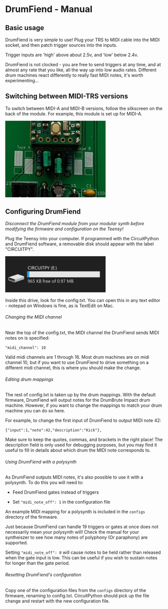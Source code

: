 # DrumFiend - Manual

## Basic usage

DrumFiend is very simple to use! Plug your TRS to MIDI cable into the MIDI socket, and then patch trigger sources into the inputs.

Trigger inputs are 'high' above about 2.5v, and 'low' below 2.4v.

DrumFiend is not clocked - you are free to send triggers at any time, and at almost any rate that you like, all the way up into low audio rates. Different drum machines react differently to really fast MIDI notes, it's worth experimenting...

## Switching between MIDI-TRS versions

To switch between MIDI-A and MIDI-B versions, follow the silkscreen on the back of the module. For example, this module is set up for MIDI-A.

<img src="images/drumfiend-midi.png" title="" alt="" width="320">

## Configuring DrumFiend

*Disconnect the DrumFiend module from your modular synth before modifying the firmware and configuration on the Teensy!*

Plug the Teensy into your computer. If programmed with the CircuitPython and DrumFiend software, a removable disk should appear with the label "CIRCUITPY".

<img src="images/firmware-1.png" title="" alt="" width="320">

Inside this drive, look for the config.txt. You can open this in any text editor - notepad on Windows is fine, as is TextEdit on Mac.

###### Changing the MIDI channel

Near the top of the config.txt, the MIDI channel the DrumFiend sends MIDI notes on is specified:

```
"midi_channel": 10
```

Valid midi channels are 1 through 16. Most drum machines are on midi channel 10, but if you want to use DrumFiend to drive something on a different midi channel, this is where you should make the change.

###### Editing drum mappings

The rest of config.txt is taken up by the drum mappings. With the default firmware, DrumFiend will output notes for the DrumBrute Impact drum machine. However, if you want to change the mappings to match your drum machine you can do so here.

For example, to change the first input of DrumFiend to output MIDI note 42:

```
{"input":1,"note":42,"description":"Kick"},
```

Make sure to keep the quotes, commas, and brackets in the right place! The description field is only used for debugging purposes, but you may find it useful to fill in details about which drum the MIDI note corresponds to.

###### Using DrumFiend with a polysynth

As DrumFiend outputs MIDI notes, it's also possible to use it with a polysynth. To do this you will need to:

- Feed DrumFiend gates instead of triggers

- Set `"midi_note_off": 1` in the configuration file

An example MIDI mapping for a polysynth is included in the `configs` directory of the firmware. 

Just because DrumFiend can handle 19 triggers or gates at once does not necessarily mean your polysynth will! Check the manual for your syntheiszer to see how many notes of polyphony (Or paraphony) are supported.

Setting `"midi_note_off": 0` will cause notes to be held rather than released when the gate input is low. This can be useful if you wish to sustain notes for longer than the gate period.

###### Resetting DrumFiend's configuration

Copy one of the configuration files from the `configs` directory of the firmware, renaming to config.txt. CircuitPython should pick up the file change and restart with the new configuration file.
